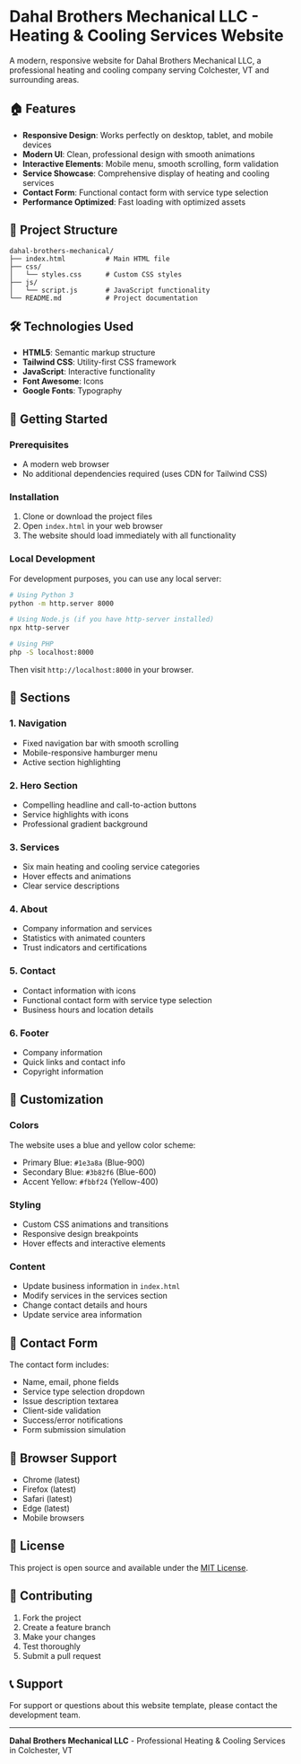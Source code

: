 # Dahal Brothers Mechanical LLC - Heating & Cooling Services Website

A modern, responsive website for Dahal Brothers Mechanical LLC, a professional heating and cooling company serving Colchester, VT and surrounding areas.

## 🏠 Features

- **Responsive Design**: Works perfectly on desktop, tablet, and mobile devices
- **Modern UI**: Clean, professional design with smooth animations
- **Interactive Elements**: Mobile menu, smooth scrolling, form validation
- **Service Showcase**: Comprehensive display of heating and cooling services
- **Contact Form**: Functional contact form with service type selection
- **Performance Optimized**: Fast loading with optimized assets

## 📁 Project Structure

```
dahal-brothers-mechanical/
├── index.html          # Main HTML file
├── css/
│   └── styles.css      # Custom CSS styles
├── js/
│   └── script.js       # JavaScript functionality
└── README.md           # Project documentation
```

## 🛠️ Technologies Used

- **HTML5**: Semantic markup structure
- **Tailwind CSS**: Utility-first CSS framework
- **JavaScript**: Interactive functionality
- **Font Awesome**: Icons
- **Google Fonts**: Typography

## 🚀 Getting Started

### Prerequisites

- A modern web browser
- No additional dependencies required (uses CDN for Tailwind CSS)

### Installation

1. Clone or download the project files
2. Open `index.html` in your web browser
3. The website should load immediately with all functionality

### Local Development

For development purposes, you can use any local server:

```bash
# Using Python 3
python -m http.server 8000

# Using Node.js (if you have http-server installed)
npx http-server

# Using PHP
php -S localhost:8000
```

Then visit `http://localhost:8000` in your browser.

## 📱 Sections

### 1. Navigation
- Fixed navigation bar with smooth scrolling
- Mobile-responsive hamburger menu
- Active section highlighting

### 2. Hero Section
- Compelling headline and call-to-action buttons
- Service highlights with icons
- Professional gradient background

### 3. Services
- Six main heating and cooling service categories
- Hover effects and animations
- Clear service descriptions

### 4. About
- Company information and services
- Statistics with animated counters
- Trust indicators and certifications

### 5. Contact
- Contact information with icons
- Functional contact form with service type selection
- Business hours and location details

### 6. Footer
- Company information
- Quick links and contact info
- Copyright information

## 🎨 Customization

### Colors
The website uses a blue and yellow color scheme:
- Primary Blue: `#1e3a8a` (Blue-900)
- Secondary Blue: `#3b82f6` (Blue-600)
- Accent Yellow: `#fbbf24` (Yellow-400)

### Styling
- Custom CSS animations and transitions
- Responsive design breakpoints
- Hover effects and interactive elements

### Content
- Update business information in `index.html`
- Modify services in the services section
- Change contact details and hours
- Update service area information

## 📧 Contact Form

The contact form includes:
- Name, email, phone fields
- Service type selection dropdown
- Issue description textarea
- Client-side validation
- Success/error notifications
- Form submission simulation

## 🔧 Browser Support

- Chrome (latest)
- Firefox (latest)
- Safari (latest)
- Edge (latest)
- Mobile browsers

## 📄 License

This project is open source and available under the [MIT License](LICENSE).

## 🤝 Contributing

1. Fork the project
2. Create a feature branch
3. Make your changes
4. Test thoroughly
5. Submit a pull request

## 📞 Support

For support or questions about this website template, please contact the development team.

---

**Dahal Brothers Mechanical LLC** - Professional Heating & Cooling Services in Colchester, VT 